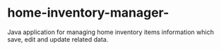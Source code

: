 # home-inventory-manager-
Java application for managing home inventory items information which save, edit and update related data.
